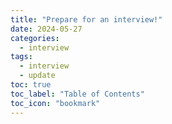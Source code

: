 ```yaml
---
title: "Prepare for an interview!"
date: 2024-05-27
categories:
  - interview
tags:
  - interview
  - update
toc: true
toc_label: "Table of Contents"
toc_icon: "bookmark"
---
```

